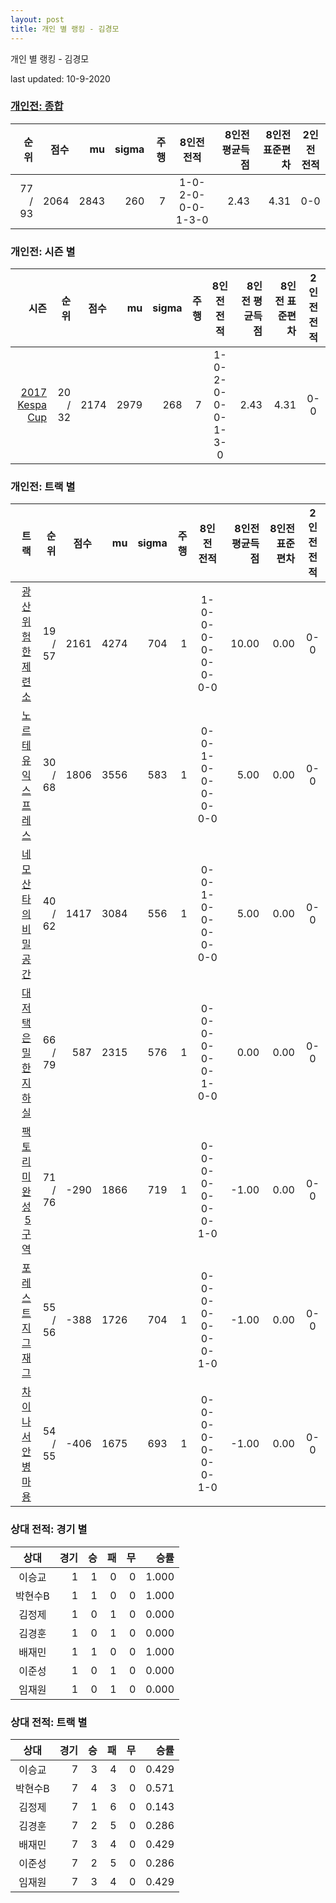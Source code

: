 ```yaml
---
layout: post
title: 개인 별 랭킹 - 김경모
---
```



개인 별 랭킹 - 김경모


last updated: 10-9-2020

### [개인전: 종합](../singles-full)

| 순위 | 점수 | mu | sigma | 주행 | 8인전 전적 | 8인전 평균득점 | 8인전 표준편차 | 2인전 전적 |
|---:|---:|---:|---:|---:|:---:|---:|---:|:---:|
| 77 / 93 | 2064 | 2843 | 260 | 7 | 1-0-2-0-0-0-1-3-0 | 2.43 | 4.31 | 0-0 |

### 개인전: 시즌 별

| 시즌 | 순위 | 점수 | mu | sigma | 주행 | 8인전 전적 | 8인전 평균득점 | 8인전 표준편차 | 2인전 전적 |
|---:|---:|---:|---:|---:|---:|:---:|---:|---:|:---:|
| [2017 Kespa Cup](../singles-s2017_2) | 20 / 32 | 2174 | 2979 | 268 | 7 |  1-0-2-0-0-0-1-3-0 | 2.43 | 4.31 | 0-0 |

### 개인전: 트랙 별

| 트랙 | 순위 | 점수 | mu | sigma | 주행 | 8인전 전적 | 8인전 평균득점 | 8인전 표준편차 | 2인전 전적 |
|---:|---:|---:|---:|---:|---:|:---:|---:|---:|:---:|
| [광산 위험한 제련소](../jeryeonso) | 19 / 57 | 2161 | 4274 | 704 | 1 | 1-0-0-0-0-0-0-0-0 | 10.00 | 0.00 | 0-0 |
| [노르테유 익스프레스](../noex) | 30 / 68 | 1806 | 3556 | 583 | 1 | 0-0-1-0-0-0-0-0-0 | 5.00 | 0.00 | 0-0 |
| [네모 산타의 비밀공간](../santa) | 40 / 62 | 1417 | 3084 | 556 | 1 | 0-0-1-0-0-0-0-0-0 | 5.00 | 0.00 | 0-0 |
| [대저택 은밀한 지하실](../jeotaek) | 66 / 79 | 587 | 2315 | 576 | 1 | 0-0-0-0-0-0-1-0-0 | 0.00 | 0.00 | 0-0 |
| [팩토리 미완성 5구역](../district5) | 71 / 76 | -290 | 1866 | 719 | 1 | 0-0-0-0-0-0-0-1-0 | -1.00 | 0.00 | 0-0 |
| [포레스트 지그재그](../zigzag) | 55 / 56 | -388 | 1726 | 704 | 1 | 0-0-0-0-0-0-0-1-0 | -1.00 | 0.00 | 0-0 |
| [차이나 서안 병마용](../byeongma) | 54 / 55 | -406 | 1675 | 693 | 1 | 0-0-0-0-0-0-0-1-0 | -1.00 | 0.00 | 0-0 |

### 상대 전적: 경기 별

| 상대 | 경기 | 승 | 패 | 무 | 승률 |
|:---:|---:|---:|---:|---:|---:|
| 이승교 | 1 | 1 | 0 | 0 | 1.000 |
| 박현수B | 1 | 1 | 0 | 0 | 1.000 |
| 김정제 | 1 | 0 | 1 | 0 | 0.000 |
| 김경훈 | 1 | 0 | 1 | 0 | 0.000 |
| 배재민 | 1 | 1 | 0 | 0 | 1.000 |
| 이준성 | 1 | 0 | 1 | 0 | 0.000 |
| 임재원 | 1 | 0 | 1 | 0 | 0.000 |

### 상대 전적: 트랙 별

| 상대 | 경기 | 승 | 패 | 무 | 승률 |
|:---:|---:|---:|---:|---:|---:|
| 이승교 | 7 | 3 | 4 | 0 | 0.429 |
| 박현수B | 7 | 4 | 3 | 0 | 0.571 |
| 김정제 | 7 | 1 | 6 | 0 | 0.143 |
| 김경훈 | 7 | 2 | 5 | 0 | 0.286 |
| 배재민 | 7 | 3 | 4 | 0 | 0.429 |
| 이준성 | 7 | 2 | 5 | 0 | 0.286 |
| 임재원 | 7 | 3 | 4 | 0 | 0.429 |
